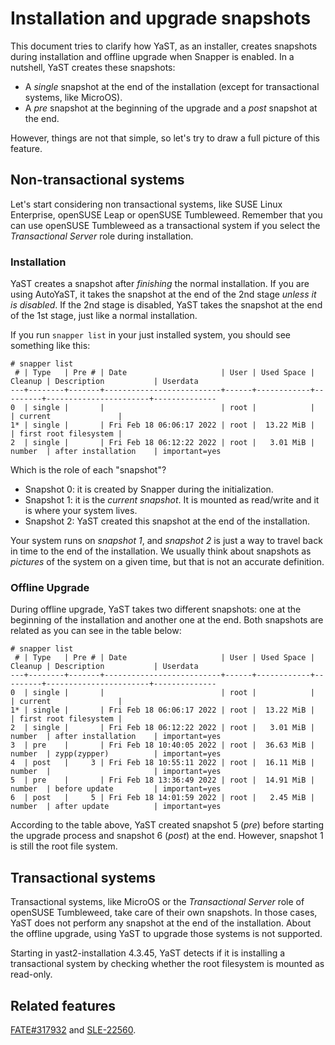 # Installation and upgrade snapshots

This document tries to clarify how YaST, as an installer, creates snapshots during installation and
offline upgrade when Snapper is enabled. In a nutshell, YaST creates these snapshots:

* A *single* snapshot at the end of the installation (except for transactional systems, like
  MicroOS).
* A *pre* snapshot at the beginning of the upgrade and a *post* snapshot at the end.

However, things are not that simple, so let's try to draw a full picture of this feature.

## Non-transactional systems

Let's start considering non transactional systems, like SUSE Linux Enterprise, openSUSE Leap or
openSUSE Tumbleweed. Remember that you can use openSUSE Tumbleweed as a transactional system if
you select the *Transactional Server* role during installation.

### Installation

YaST creates a snapshot after *finishing* the normal installation. If you are using AutoYaST, it
takes the snapshot at the end of the 2nd stage *unless it is disabled*. If the 2nd stage is
disabled, YaST takes the snapshot at the end of the 1st stage, just like a normal installation.

If you run `snapper list` in your just installed system, you should see something like this:

```
# snapper list
 # | Type   | Pre # | Date                     | User | Used Space | Cleanup | Description           | Userdata     
---+--------+-------+--------------------------+------+------------+---------+-----------------------+--------------
0  | single |       |                          | root |            |         | current               |              
1* | single |       | Fri Feb 18 06:06:17 2022 | root |  13.22 MiB |         | first root filesystem |              
2  | single |       | Fri Feb 18 06:12:22 2022 | root |   3.01 MiB | number  | after installation    | important=yes
```

Which is the role of each "snapshot"?

* Snapshot 0: it is created by Snapper during the initialization.
* Snapshot 1: it is the *current snapshot*. It is mounted as read/write and it is where your system
  lives.
* Snapshot 2: YaST created this snapshot at the end of the installation.

Your system runs on *snapshot 1*, and *snapshot 2* is just a way to travel back in time to the end
of the installation. We usually think about snapshots as *pictures* of the system on a given time,
but that is not an accurate definition.

### Offline Upgrade

During offline upgrade, YaST takes two different snapshots: one at the beginning of the installation
and another one at the end. Both snapshots are related as you can see in the table below:

```
# snapper list
 # | Type   | Pre # | Date                     | User | Used Space | Cleanup | Description           | Userdata     
---+--------+-------+--------------------------+------+------------+---------+-----------------------+--------------
0  | single |       |                          | root |            |         | current               |              
1* | single |       | Fri Feb 18 06:06:17 2022 | root |  13.22 MiB |         | first root filesystem |              
2  | single |       | Fri Feb 18 06:12:22 2022 | root |   3.01 MiB | number  | after installation    | important=yes
3  | pre    |       | Fri Feb 18 10:40:05 2022 | root |  36.63 MiB | number  | zypp(zypper)          | important=yes
4  | post   |     3 | Fri Feb 18 10:55:11 2022 | root |  16.11 MiB | number  |                       | important=yes
5  | pre    |       | Fri Feb 18 13:36:49 2022 | root |  14.91 MiB | number  | before update         | important=yes
6  | post   |     5 | Fri Feb 18 14:01:59 2022 | root |   2.45 MiB | number  | after update          | important=yes
```

According to the table above, YaST created snapshot 5 (*pre*) before starting the upgrade process
and snapshot 6 (*post*) at the end. However, snapshot 1 is still the root file system.

## Transactional systems

Transactional systems, like MicroOS or the *Transactional Server* role of openSUSE Tumbleweed, take
care of their own snapshots. In those cases, YaST does not perform any snapshot at the end of the
installation. About the offline upgrade, using YaST to upgrade those systems is not supported.

Starting in yast2-installation 4.3.45, YaST detects if it is installing a transactional system by
checking whether the root filesystem is mounted as read-only.

## Related features

[FATE#317932](https://w3.suse.de/~lpechacek/fate-archive/317973.html) and
[SLE-22560](https://jira.suse.com/browse/SLE-22560).
